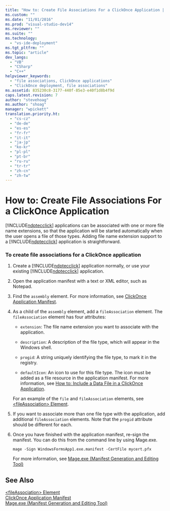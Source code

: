 ```yaml
---
title: "How to: Create File Associations For a ClickOnce Application | Microsoft Docs"
ms.custom: ""
ms.date: "11/01/2016"
ms.prod: "visual-studio-dev14"
ms.reviewer: ""
ms.suite: ""
ms.technology: 
  - "vs-ide-deployment"
ms.tgt_pltfrm: ""
ms.topic: "article"
dev_langs: 
  - "VB"
  - "CSharp"
  - "C++"
helpviewer_keywords: 
  - "file associations, ClickOnce applications"
  - "ClickOnce deployment, file associations"
ms.assetid: 835230c8-3177-440f-85e3-e40f1d8b4f9d
caps.latest.revision: 7
author: "stevehoag"
ms.author: "shoag"
manager: "wpickett"
translation.priority.ht: 
  - "cs-cz"
  - "de-de"
  - "es-es"
  - "fr-fr"
  - "it-it"
  - "ja-jp"
  - "ko-kr"
  - "pl-pl"
  - "pt-br"
  - "ru-ru"
  - "tr-tr"
  - "zh-cn"
  - "zh-tw"
---
```

# How to: Create File Associations For a ClickOnce Application
[!INCLUDE[ndptecclick](../deployment/includes/ndptecclick_md.md)] applications can be associated with one or more file name extensions, so that the application will be started automatically when the user opens a file of those types. Adding file name extension support to a [!INCLUDE[ndptecclick](../deployment/includes/ndptecclick_md.md)] application is straightforward.  
  
### To create file associations for a ClickOnce application  
  
1.  Create a [!INCLUDE[ndptecclick](../deployment/includes/ndptecclick_md.md)] application normally, or use your existing [!INCLUDE[ndptecclick](../deployment/includes/ndptecclick_md.md)] application.  
  
2.  Open the application manifest with a text or XML editor, such as Notepad.  
  
3.  Find the `assembly` element. For more information, see [ClickOnce Application Manifest](../deployment/clickonce-application-manifest.md).  
  
4.  As a child of the `assembly` element, add a `fileAssociation` element. The `fileAssociation` element has four attributes:  
  
    -   `extension`: The file name extension you want to associate with the application.  
  
    -   `description`: A description of the file type, which will appear in the Windows shell.  
  
    -   `progid`: A string uniquely identifying the file type, to mark it in the registry.  
  
    -   `defaultIcon`: An icon to use for this file type. The icon must be added as a file resource in the application manifest. For more information, see [How to: Include a Data File in a ClickOnce Application](../deployment/how-to-include-a-data-file-in-a-clickonce-application.md).  
  
     For an example of the `file` and `fileAssociation` elements, see [\<fileAssociation> Element](../deployment/fileassociation-element-clickonce-application.md).  
  
5.  If you want to associate more than one file type with the application, add additional `fileAssociation` elements. Note that the `progid` attribute should be different for each.  
  
6.  Once you have finished with the application manifest, re-sign the manifest. You can do this from the command line by using Mage.exe.  
  
     `mage -Sign WindowsFormsApp1.exe.manifest -CertFile mycert.pfx`  
  
     For more information, see [Mage.exe (Manifest Generation and Editing Tool)](../Topic/Mage.exe%20\(Manifest%20Generation%20and%20Editing%20Tool\).md)  
  
## See Also  
 [\<fileAssociation> Element](../deployment/fileassociation-element-clickonce-application.md)   
 [ClickOnce Application Manifest](../deployment/clickonce-application-manifest.md)   
 [Mage.exe (Manifest Generation and Editing Tool)](../Topic/Mage.exe%20\(Manifest%20Generation%20and%20Editing%20Tool\).md)
